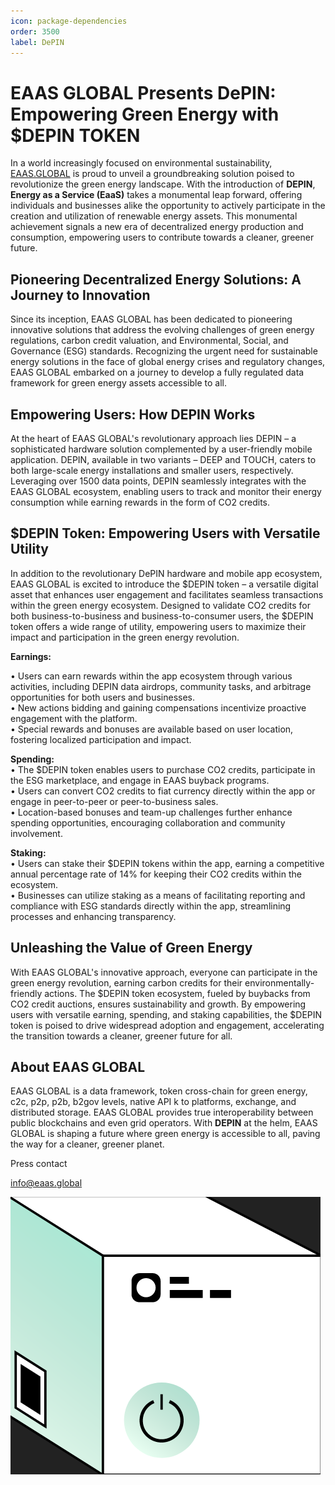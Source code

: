 ```yaml
---
icon: package-dependencies
order: 3500
label: DePIN
---
```



# EAAS GLOBAL Presents DePIN: Empowering Green Energy with $DEPIN TOKEN

In a world increasingly focused on environmental sustainability, [EAAS.GLOBAL](https://eaas.global/) is proud to unveil a groundbreaking solution poised to revolutionize the green energy landscape. With the introduction of **DEPIN**, **Energy as a Service (EaaS)** takes a monumental leap forward, offering individuals and businesses alike the opportunity to actively participate in the creation and utilization of renewable energy assets. This monumental achievement signals a new era of decentralized energy production and consumption, empowering users to contribute towards a cleaner, greener future.



## Pioneering Decentralized Energy Solutions: A Journey to Innovation

Since its inception, EAAS GLOBAL has been dedicated to pioneering innovative solutions that address the evolving challenges of green energy regulations, carbon credit valuation, and Environmental, Social, and Governance (ESG) standards. Recognizing the urgent need for sustainable energy solutions in the face of global energy crises and regulatory changes, EAAS GLOBAL embarked on a journey to develop a fully regulated data framework for green energy assets accessible to all.

## Empowering Users: How DEPIN Works

At the heart of EAAS GLOBAL's revolutionary approach lies DEPIN – a sophisticated hardware solution complemented by a user-friendly mobile application. DEPIN, available in two variants – DEEP and TOUCH, caters to both large-scale energy installations and smaller users, respectively. Leveraging over 1500 data points, DEPIN seamlessly integrates with the EAAS GLOBAL ecosystem, enabling users to track and monitor their energy consumption while earning rewards in the form of CO2 credits.

## $DEPIN Token: Empowering Users with Versatile Utility

In addition to the revolutionary DePIN hardware and mobile app ecosystem, EAAS GLOBAL is excited to introduce the $DEPIN token – a versatile digital asset that enhances user engagement and facilitates seamless transactions within the green energy ecosystem. Designed to validate CO2 credits for both business-to-business and business-to-consumer users, the $DEPIN token offers a wide range of utility, empowering users to maximize their impact and participation in the green energy revolution.

**Earnings:**

 • Users can earn rewards within the app ecosystem through various activities, including DEPIN data airdrops, community tasks, and arbitrage opportunities for both users and businesses.  
 • New actions bidding and gaining compensations incentivize proactive engagement with the platform.  
 • Special rewards and bonuses are available based on user location, fostering localized participation and impact.

**Spending:**  
 • The $DEPIN token enables users to purchase CO2 credits, participate in the ESG marketplace, and engage in EAAS buyback programs.   
 • Users can convert CO2 credits to fiat currency directly within the app or engage in peer-to-peer or peer-to-business sales.  
 • Location-based bonuses and team-up challenges further enhance spending opportunities, encouraging collaboration and community involvement.

**Staking:**  
 • Users can stake their $DEPIN tokens within the app, earning a competitive annual percentage rate of 14% for keeping their CO2 credits within the ecosystem.  
 • Businesses can utilize staking as a means of facilitating reporting and compliance with ESG standards directly within the app, streamlining processes and enhancing transparency.  

## Unleashing the Value of Green Energy

With EAAS GLOBAL's innovative approach, everyone can participate in the green energy revolution, earning carbon credits for their environmentally-friendly actions. The $DEPIN token ecosystem, fueled by buybacks from CO2 credit auctions, ensures sustainability and growth. By empowering users with versatile earning, spending, and staking capabilities, the $DEPIN token is poised to drive widespread adoption and engagement, accelerating the transition towards a cleaner, greener future for all.

## About EAAS GLOBAL

EAAS GLOBAL is a data framework, token cross-chain for green energy, c2c, p2p, p2b, b2gov levels, native API k to platforms, exchange, and distributed storage. EAAS GLOBAL provides true interoperability between public blockchains and even grid operators. With **DEPIN** at the helm, EAAS GLOBAL is shaping a future where green energy is accessible to all, paving the way for a cleaner, greener planet.

Press contact

info@eaas.global

<!--
## Introducing the revolutionary EAAS DePIN hardware
 
 Poised to redefine user interaction and connectivity paradigms. With the premiere of **TOUCH** and **DEEP** functionalities, users can expect seamless and intuitive interactions like never before. 
 
 The device boasts an official connection with **mTAP technology**, ensuring compatibility and enhanced functionality across various platforms. 
 
 Leveraging 5G and BT connectivity worldwide, users can stay connected effortlessly, transcending geographical boundaries. 
 
 Moreover, shipping worldwide under $50 USD underscores our commitment to accessibility and global outreach. As a gesture of appreciation, AIRDROPS await early adopters, offering them exclusive benefits and privileges. Prepare to experience a new era of connectivity and interaction with EAAS DePIN hardware.



### Below are the two types of DePIN hardwares:

**EAAS SMART TOUCH**: This is a contactless electricity meter designed for small gainers. It is equipped with 5G and Bluetooth connectivity, ideal for integrated electricity monitoring. Tailored solutions are available for large-scale producers.


**EAAS SMART DEEP**: This fully integrated electricity meter also features 5G and Bluetooth connectivity. It is specifically tailored for large producers, offering comprehensive monitoring capabilities for their operations.

-->

![](/src/headers/depin_2.png)



